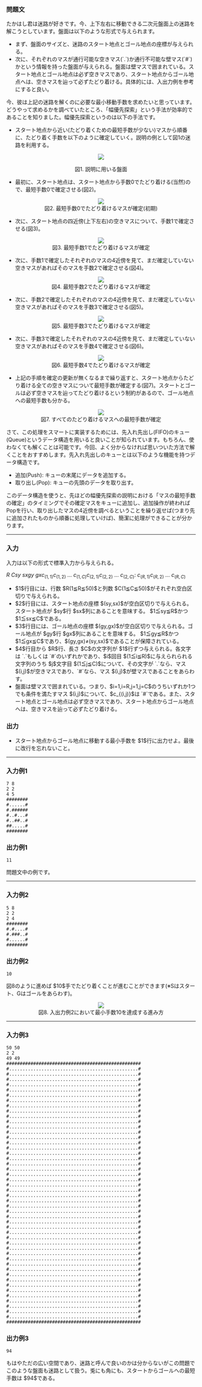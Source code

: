 
<div>

<div>

<div>

<section>

### **問題文**

<p>
たかはし君は迷路が好きです。今、上下左右に移動できる二次元盤面上の迷路を解こうとしています。盤面は以下のような形式で与えられます。
</p>

<ul>

<li>
まず、盤面のサイズと、迷路のスタート地点とゴール地点の座標が与えられる。
</li>

<li>
次に、それぞれのマスが通行可能な空きマス(`.`)か通行不可能な壁マス(`#`)かという情報を持った盤面が与えられる。盤面は壁マスで囲まれている。スタート地点とゴール地点は必ず空きマスであり、スタート地点からゴール地点へは、空きマスを辿って必ずたどり着ける。具体的には、入出力例を参考にすると良い。
</li>

</ul>

<p>
今、彼は上記の迷路を解くのに必要な最小移動手数を求めたいと思っています。どうやって求めるかを調べていたところ、「幅優先探索」という手法が効率的であることを知りました。幅優先探索というのは以下の手法です。
</p>

<ul>

<li>
スタート地点から近い(たどり着くための最短手数が少ない)マスから順番に、たどり着く手数を以下のように確定していく。説明の例として図1の迷路を利用する。
</li>

</ul>

<center>

<img src="http://abc007.contest.atcoder.jp/img/abc/007/3-2.png">

</img>

</center>

<p>

</p>

<center>
図1. 説明に用いる盤面
</center>

<p>

</p>

<ul>

<li>
最初に、スタート地点は、スタート地点から手数0でたどり着ける(当然)ので、最短手数0で確定させる(図2)。
</li>

</ul>

<center>

<img src="http://abc007.contest.atcoder.jp/img/abc/007/3-3.png">

</img>

</center>

<center>
図2. 最短手数0でたどり着けるマスが確定(初期)
</center>

<p>

</p>

<ul>

<li>
次に、スタート地点の四近傍(上下左右)の空きマスについて、手数1で確定させる(図3)。
</li>

</ul>

<center>

<img src="http://abc007.contest.atcoder.jp/img/abc/007/3-4.png">

</img>

</center>

<center>
図3. 最短手数1でたどり着けるマスが確定
</center>

<p>

</p>

<ul>

<li>
次に、手数1で確定したそれぞれのマスの4近傍を見て、まだ確定していない空きマスがあればそのマスを手数2で確定させる(図4)。
</li>

</ul>

<center>

<img src="http://abc007.contest.atcoder.jp/img/abc/007/3-5.png">

</img>

</center>

<center>
図4. 最短手数2でたどり着けるマスが確定
</center>

<p>

</p>

<ul>

<li>
次に、手数2で確定したそれぞれのマスの4近傍を見て、まだ確定していない空きマスがあればそのマスを手数3で確定させる(図5)。
</li>

</ul>

<center>

<img src="http://abc007.contest.atcoder.jp/img/abc/007/3-6.png">

</img>

</center>

<center>
図5. 最短手数3でたどり着けるマスが確定
</center>

<p>

</p>

<ul>

<li>
次に、手数3で確定したそれぞれのマスの4近傍を見て、まだ確定していない空きマスがあればそのマスを手数4で確定させる(図6)。
</li>

</ul>

<center>

<img src="http://abc007.contest.atcoder.jp/img/abc/007/3-7.png">

</img>

</center>

<center>
図6. 最短手数4でたどり着けるマスが確定
</center>

<ul>

<li>
上記の手順を確定の更新が無くなるまで繰り返すと、スタート地点からたどり着ける全ての空きマスについて最短手数が確定する(図7)。スタートとゴールは必ず空きマスを辿ってたどり着けるという制約があるので、ゴール地点への最短手数も分かる。
</li>

</ul>

<center>

<img src="http://abc007.contest.atcoder.jp/img/abc/007/3-9.png">

</img>

</center>

<center>
図7. すべてのたどり着けるマスへの最短手数が確定
</center>

<p>

</p>

<p>
さて、この処理をスマートに実装するためには、先入れ先出し(FIFO)のキュー(Queue)というデータ構造を用いると良いことが知られています。もちろん、使わなくても解くことは可能です。今回、よく分からなければ思いついた方法で解くことをおすすめします。先入れ先出しのキューとは以下のような機能を持つデータ構造です。
</p>

<ul>

<li>
追加(Push): キューの末尾にデータを追加する。
</li>

<li>
取り出し(Pop): キューの先頭のデータを取り出す。
</li>

</ul>

<p>
このデータ構造を使うと、先ほどの幅優先探索の説明における「マスの最短手数の確定」のタイミングでその確定マスをキューに追加し、追加操作が終わればPopを行い、取り出したマスの4近傍を調べるということを繰り返せば(つまり先に追加されたものから順番に処理していけば)、簡潔に処理ができることが分かります。
</p>

</section>

</div>

---

<div>

<div>

<section>

### **入力**

<p>
入力は以下の形式で標準入力から与えられる。
</p>

<div>

$R\ C$$sy\ sx$$gy\ gx$$c_{(1,1)}c_{(1,2)}\ …\ c_{(1,C)}$$c_{(2,1)}c_{(2,2)}\ …\ c_{(2,C)}$:
$c_{(R,1)}c_{(R,2)}\ …\ c_{(R,C)}$
</div>

<ul>

<li>
$1$行目には、行数 $R(1≦R≦50)$と列数 $C(1≦C≦50)$がそれぞれ空白区切りで与えられる。
</li>

<li>
$2$行目には、スタート地点の座標 $(sy,sx)$が空白区切りで与えられる。スタート地点が $sy$行 $sx$列にあることを意味する。 $1≦sy≦R$かつ $1≦sx≦C$である。
</li>

<li>
$3$行目には、ゴール地点の座標 $(gy,gx)$が空白区切りで与えられる。ゴール地点が $gy$行 $gx$列にあることを意味する。 $1≦gy≦R$かつ $1≦gx≦C$であり、$(gy,gx)≠(sy,sx)$であることが保障されている。
</li>

<li>
$4$行目から $R$行、長さ $C$の文字列が $1$行ずつ与えられる。各文字は `.`もしくは `#`のいずれかであり、$i$回目 $(1≦i≦R)$に与えられられる文字列のうち $j$文字目 $(1≦j≦C)$について、その文字が `.`なら、マス $(i,j)$が空きマスであり、`#`なら、マス $(i,j)$が壁マスであることをあらわす。
</li>

<li>
盤面は壁マスで囲まれている。つまり、$i=1,i=R,j=1,j=C$のうちいずれか1つでも条件を満たすマス $(i,j)$について、$c_{(i,j)}$は `#`である。また、スタート地点とゴール地点は必ず空きマスであり、スタート地点からゴール地点へは、空きマスを辿って必ずたどり着ける。
</li>

</ul>

</section>

</div>

<div>

<section>

### **出力**

<ul>

<li>
スタート地点からゴール地点に移動する最小手数を $1$行に出力せよ。最後に改行を忘れないこと。
</li>

</ul>

</section>

</div>

</div>

---

<div>

<section>

### **入力例1**

```
7 8
2 2
4 5
########
#......#
#.######
#..#...#
#..##..#
##.....#
########
```

</section>

</div>

<div>

<section>

### **出力例1**

```
11
```

<p>
問題文中の例です。
</p>

</section>

</div>

---

<div>

<section>

### **入力例2**

```
5 8
2 2
2 4
########
#.#....#
#.###..#
#......#
########
```

</section>

</div>

<div>

<section>

### **出力例2**

```
10
```

<p>
図8のように進めば $10$手でたどり着くことが進むことができます(※Sはスタート、Gはゴールをあらわす)。
</p>

<center>

<img src="http://abc007.contest.atcoder.jp/img/abc/007/3-1.png">

</img>

</center>

<center>
図8. 入出力例2において最小手数10を達成する進み方
</center>

<p>

</p>

</section>

</div>

---

<div>

<section>

### **入力例3**

```
50 50
2 2
49 49
##################################################
#................................................#
#................................................#
#................................................#
#................................................#
#................................................#
#................................................#
#................................................#
#................................................#
#................................................#
#................................................#
#................................................#
#................................................#
#................................................#
#................................................#
#................................................#
#................................................#
#................................................#
#................................................#
#................................................#
#................................................#
#................................................#
#................................................#
#................................................#
#................................................#
#................................................#
#................................................#
#................................................#
#................................................#
#................................................#
#................................................#
#................................................#
#................................................#
#................................................#
#................................................#
#................................................#
#................................................#
#................................................#
#................................................#
#................................................#
#................................................#
#................................................#
#................................................#
#................................................#
#................................................#
#................................................#
#................................................#
#................................................#
#................................................#
##################################################
```

</section>

</div>

<div>

<section>

### **出力例3**

```
94
```

<p>
もはやただの広い空間であり、迷路と呼んで良いのかは分からないがこの問題でこのような盤面も迷路として扱う。兎にも角にも、スタートからゴールへの最短手数は $94$である。
</p>

</section>

</div>

</div>

</div>
